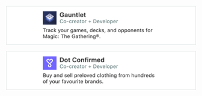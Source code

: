 [![Gauntlet](https://github.com/Campbell-Scott/Campbell-Scott/blob/master/assets/gauntlet.png)](https://gauntletapp.com/)

[![Dot Confirmed](https://github.com/Campbell-Scott/Campbell-Scott/blob/master/assets/dotconfirmed.png)](http://dotconfirmed.com/)
